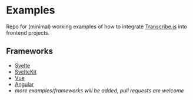 # Examples

Repo for (minimal) working examples of how to integrate [Transcribe.js](https://github.com/TranscribeJs/transcribe.js) into frontend projects.

## Frameworks

- [Svelte](https://github.com/TranscribeJs/examples/tree/main/svelte)
- [SvelteKit](https://github.com/TranscribeJs/examples/tree/main/svelte-kit)
- [Vue](https://github.com/TranscribeJs/examples/tree/main/vue)
- [Angular](https://github.com/TranscribeJs/examples/tree/main/angular)
- _more examples/frameworks will be added, pull requests are welcome_
